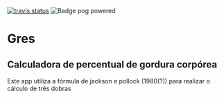 <!-- badge -->
[![travis status](https://img.shields.io/travis/marquesgabriel/gres.svg)](https://travis-ci.org/marquesgabriel/gres)
![Badge pog powered](http://images.uncyc.org/pt/b/b5/Pogpowered2.gif)<!-- endbadge -->
# Gres #
## Calculadora de percentual de gordura corpórea ##
Este app utiliza a fórmula de jackson e pollock (1980(?)) para realizar o cálculo de três dobras

